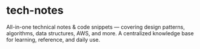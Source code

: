 # tech-notes
All-in-one technical notes &amp; code snippets — covering design patterns, algorithms, data structures, AWS, and more. A centralized knowledge base for learning, reference, and daily use.
